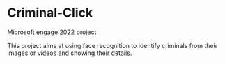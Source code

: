 # Criminal-Click
Microsoft engage 2022 project

This project aims at using face recognition to identify criminals from their images or videos and showing their details. 
